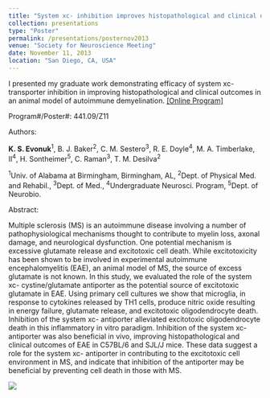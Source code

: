 ```yaml
---
title: "System xc- inhibition improves histopathological and clinical outcomes in experimental autoimmune encephalomyelitis."
collection: presentations
type: "Poster"
permalink: /presentations/posternov2013
venue: "Society for Neuroscience Meeting"
date: November 11, 2013
location: "San Diego, CA, USA"
---
```


I presented my graduate work demonstrating efficacy of system xc- transporter inhibition in improving histopathological and clinical outcomes in an animal model of autoimmune demyelination. <a href="https://www.abstractsonline.com/Plan/ViewAbstract.aspx?sKey=89b7bb72-c272-4675-a23d-0effed733d60&cKey=fa254938-152e-4bbd-afec-eaa418e02134&mKey=8d2a5bec-4825-4cd6-9439-b42bb151d1cf" target="_blank">[Online Program]</a>


Program#/Poster#: 441.09/Z11


Authors: 

<b>K. S. Evonuk</b><sup>1</sup>, B. J. Baker<sup>2</sup>, C. M. Sestero<sup>3</sup>, R. E. Doyle<sup>4</sup>, M. A. Timberlake, II<sup>4</sup>, H. Sontheimer<sup>5</sup>, C. Raman<sup>3</sup>, T. M. Desilva<sup>2</sup>
 
 <sup>1</sup>Univ. of Alabama at Birmingham, Birmingham, AL, <sup>2</sup>Dept. of Physical Med. and Rehabil., <sup>3</sup>Dept. of Med., <sup>4</sup>Undergraduate Neurosci. Program, <sup>5</sup>Dept. of Neurobio.


Abstract:

Multiple sclerosis (MS) is an autoimmune disease involving a number of pathophysiological mechanisms thought to contribute to myelin loss, axonal damage, and neurological dysfunction. One potential mechanism is excessive glutamate release and excitotoxic cell death. While excitotoxicity has been shown to be involved in experimental autoimmune encephalomyelitis (EAE), an animal model of MS, the source of excess glutamate is not known. In this study, we evaluated the role of the system xc- cystine/glutamate antiporter as the potential source of excitotoxic glutamate in EAE. Using primary cell cultures we show that microglia, in response to cytokines released by TH1 cells, produce nitric oxide resulting in energy failure, glutamate release, and excitotoxic oligodendrocyte death. Inhibition of the system xc- antiporter alleviated excitotoxic oligodendrocyte death in this inflammatory in vitro paradigm. Inhibition of the system xc- antiporter was also beneficial in vivo, improving histopathological and clinical outcomes of EAE in C57BL/6 and SJL/J mice. These data suggest a role for the system xc- antiporter in contributing to the excitotoxic cell environment in MS, and indicate that inhibition of the antiporter may be beneficial by preventing cell death in those with MS.

<img src="https://ksevonuk.github.io/images/nov2013poster.jpg">